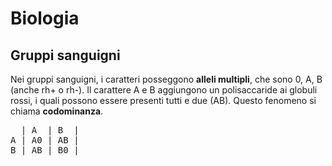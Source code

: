 # Biologia
## Gruppi sanguigni

Nei gruppi sanguigni, i caratteri posseggono **alleli multipli**, che sono 0, A, B (anche rh+ o rh-). Il carattere A e B aggiungono un polisaccaride ai globuli rossi, i quali possono essere presenti tutti e due (AB). Questo fenomeno si chiama **codominanza**.

<pre>
  | A  | B  | 
A | A0 | AB | 
B | AB | B0 |
</pre>
